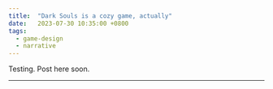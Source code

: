 ```yaml
---
title:  "Dark Souls is a cozy game, actually"
date:   2023-07-30 10:35:00 +0800
tags:
  - game-design
  - narrative
---
```


Testing. Post here soon.


---